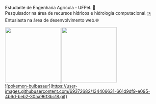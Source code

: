Estudante de Engenharia Agrícola - UFPel. 🌿<br>
Pesquisador na área de recursos hídricos e hidrologia computacional.⛈️<br>
Entusiasta na área de desenvolvimento web.🌐<br>

 <div>
  <a href="https://github.com/kkcortez-nscmnt">
  <img height="180em" src="https://github-readme-stats.vercel.app/api?username=kkcortez-nscmnt&show_icons=true&theme=dracula&include_all_commits=true&count_private=true"/>
  <img height="180em" src="https://github-readme-stats.vercel.app/api/top-langs/?username=kkcortez-nscmnt&layout=compact&langs_count=7&theme=dracula"/>
</div>
![pokemon-bulbasaur](https://user-images.githubusercontent.com/69372682/134406631-661d9df9-e095-4b6d-beb2-30aa96f3bc18.gif)

